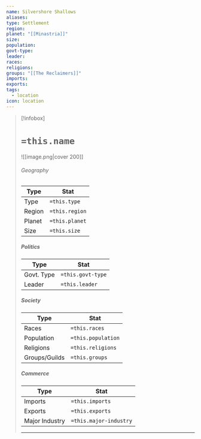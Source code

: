 ```yaml
---
name: Silvershore Shallows
aliases: 
type: Settlement
region: 
planet: "[[Minastria]]"
size: 
population: 
govt-type: 
leader: 
races: 
religions: 
groups: "[[The Reclaimers]]"
imports: 
exports: 
tags:
  - location
icon: location
---
```

> [!infobox]
> # `=this.name`
> ![[image.png|cover 200]]
> ###### Geography
> | Type | Stat |
> | ---- | ---- |
> | Type | `=this.type` |
> | Region | `=this.region` |
> |  Planet | `=this.planet` |
> |  Size    | `=this.size`   |
> 
> ##### Politics
> | Type | Stat |
> | ---- | ---- |
> | Govt. Type | `=this.govt-type` |
> | Leader | `=this.leader` |
> 
> ##### Society
> | Type | Stat |
> | ---- | ---- |
> | Races | `=this.races` |
> | Population | `=this.population` |
> | Religions | `=this.religions` |
> | Groups/Guilds | `=this.groups`|
> 
> ##### Commerce
> | Type | Stat |
> | ---- | ---- |
> | Imports | `=this.imports` |
> | Exports | `=this.exports` |
> | Major Industry | `=this.major-industry`
> ---
